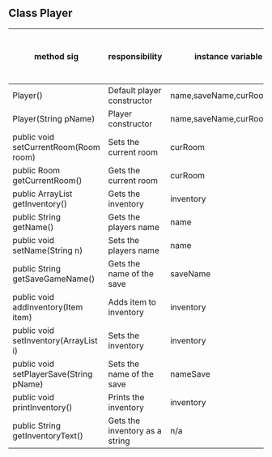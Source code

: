 ## Class Player
| method sig                              | responsibility                 | instance variable used          | other class methods called | object used with method calls | lines of code |
|-----------------------------------------|--------------------------------|---------------------------------|----------------------------|-------------------------------|---------------|
| Player()                                | Default player constructor     | name,saveName,curRoom,inventory | n/a                        | n/a                           | 6             |
| Player(String pName)                    | Player constructor             | name,saveName,curRoom,inventory | n/a                        | n/a                           | 6             |
| public void setCurrentRoom(Room room)   | Sets the current room          | curRoom                         | n/a                        | Player                        | 3             |
| public Room getCurrentRoom()            | Gets the current room          | curRoom                         | n/a                        | Player                        | 3             |
| public ArrayList getInventory()         | Gets the inventory             | inventory                       | n/a                        | Player                        | 3             |
| public String getName()                 | Gets the players name          | name                            | n/a                        | Player                        | 3             |
| public void setName(String n)           | Sets the players name          | name                            | n/a                        | Player                        | 3             |
| public String getSaveGameName()         | Gets the name of the save      | saveName                        | n/a                        | Player                        | 3             |
| public void addInventory(Item item)     | Adds item to inventory         | inventory                       | n/a                        | Player                        | 8             |
| public void setInventory(ArrayList i)   | Sets the inventory             | inventory                       | n/a                        | Player                        | 3             |
| public void setPlayerSave(String pName) | Sets the name of the save      | nameSave                        | n/a                        | Player                        | 3             |
| public void printInventory()            | Prints the inventory           | inventory                       | n/a                        | Player                        | 10            |
| public String getInventoryText()        | Gets the inventory as a string | n/a                             | n/a                        | Player                        | 12            |
